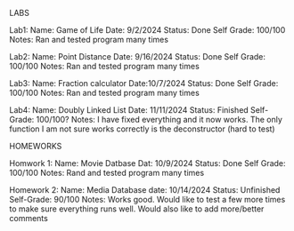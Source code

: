 LABS

Lab1: 
Name: Game of Life
Date: 9/2/2024
Status: Done
Self Grade: 100/100
Notes: Ran and tested program many times

Lab2: 
Name: Point Distance
Date: 9/16/2024
Status: Done
Self Grade: 100/100
Notes: Ran and tested program many times

Lab3:
Name: Fraction calculator
Date:10/7/2024
Status: Done
Self Grade: 100/100
Notes: Ran and tested program many times

Lab4:
Name: Doubly Linked List
Date: 11/11/2024
Status: Finished
Self-Grade: 100/100?
Notes: I have fixed everything and it now works. The only function I am not sure works correctly is the deconstructor (hard to test)





HOMEWORKS

Homwork 1:
Name: Movie Datbase
Dat: 10/9/2024
Status: Done
Self Grade: 100/100
Notes: Rand and tested program many times


Homework 2:
Name: Media Database
date: 10/14/2024
Status: Unfinished
Self-Grade: 90/100
Notes: Works good. Would like to test a few more times to make sure everything runs well. Would also like to add more/better comments

